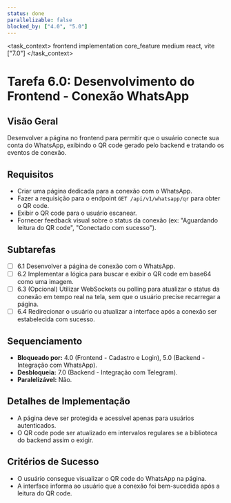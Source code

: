 ```yaml
---
status: done
parallelizable: false
blocked_by: ["4.0", "5.0"]
---
```


<task_context>
<domain>frontend</domain>
<type>implementation</type>
<scope>core_feature</scope>
<complexity>medium</complexity>
<dependencies>react, vite</dependencies>
<unblocks>["7.0"]</unblocks>
</task_context>

# Tarefa 6.0: Desenvolvimento do Frontend - Conexão WhatsApp

## Visão Geral
Desenvolver a página no frontend para permitir que o usuário conecte sua conta do WhatsApp, exibindo o QR code gerado pelo backend e tratando os eventos de conexão.

## Requisitos
- Criar uma página dedicada para a conexão com o WhatsApp.
- Fazer a requisição para o endpoint `GET /api/v1/whatsapp/qr` para obter o QR code.
- Exibir o QR code para o usuário escanear.
- Fornecer feedback visual sobre o status da conexão (ex: "Aguardando leitura do QR code", "Conectado com sucesso").

## Subtarefas
- [ ] 6.1 Desenvolver a página de conexão com o WhatsApp.
- [ ] 6.2 Implementar a lógica para buscar e exibir o QR code em base64 como uma imagem.
- [ ] 6.3 (Opcional) Utilizar WebSockets ou polling para atualizar o status da conexão em tempo real na tela, sem que o usuário precise recarregar a página.
- [ ] 6.4 Redirecionar o usuário ou atualizar a interface após a conexão ser estabelecida com sucesso.

## Sequenciamento
- **Bloqueado por:** 4.0 (Frontend - Cadastro e Login), 5.0 (Backend - Integração com WhatsApp).
- **Desbloqueia:** 7.0 (Backend - Integração com Telegram).
- **Paralelizável:** Não.

## Detalhes de Implementação
- A página deve ser protegida e acessível apenas para usuários autenticados.
- O QR code pode ser atualizado em intervalos regulares se a biblioteca do backend assim o exigir.

## Critérios de Sucesso
- O usuário consegue visualizar o QR code do WhatsApp na página.
- A interface informa ao usuário que a conexão foi bem-sucedida após a leitura do QR code.
